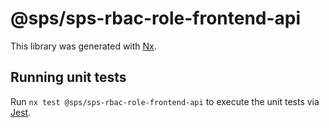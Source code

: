 # @sps/sps-rbac-role-frontend-api

This library was generated with [Nx](https://nx.dev).

## Running unit tests

Run `nx test @sps/sps-rbac-role-frontend-api` to execute the unit tests via [Jest](https://jestjs.io).
